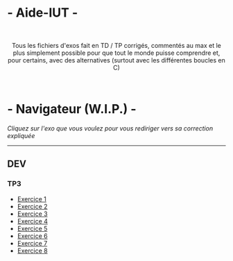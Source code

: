 # - Aide-IUT -

<br/>
<p align='center'> Tous les fichiers d'exos fait en TD / TP corrigés, commentés au max et le plus simplement possible pour que tout le monde puisse comprendre et, pour certains, avec des alternatives (surtout avec les différentes boucles en C) </p>
<br/>

# - Navigateur (W.I.P.) -

<p><em>Cliquez sur l'exo que vous voulez pour vous rediriger vers sa correction expliquée</em></p>

---

## DEV

### TP3

<div>
  <ul>
    <li><a href="https://github.com/yns0x/Aide-IUT/blob/main/Init%20Dev/TP/TP3/Exercice%201.c">Exercice 1</a></li>
    <li><a href="https://github.com/yns0x/Aide-IUT/blob/main/Init%20Dev/TP/TP3/Exercice%202.c">Exercice 2</a></li>
    <li><a href="https://github.com/yns0x/Aide-IUT/blob/main/Init%20Dev/TP/TP3/Exercice%203.c">Exercice 3</a></li>
    <li><a href="https://github.com/yns0x/Aide-IUT/blob/main/Init%20Dev/TP/TP3/Exercice%204.c">Exercice 4</a></li>
    <li><a href="https://github.com/yns0x/Aide-IUT/blob/main/Init%20Dev/TP/TP3/Exercice%205.c">Exercice 5</a></li>
    <li><a href="https://github.com/yns0x/Aide-IUT/blob/main/Init%20Dev/TP/TP3/Exercice%206.c">Exercice 6</a></li>
    <li><a href="https://github.com/yns0x/Aide-IUT/blob/main/Init%20Dev/TP/TP3/Exercice%207.c">Exercice 7</a></li>
    <li><a href="https://github.com/yns0x/Aide-IUT/blob/main/Init%20Dev/TP/TP3/Exercice%208.c">Exercice 8</a></li>
  </ul>
</div>
